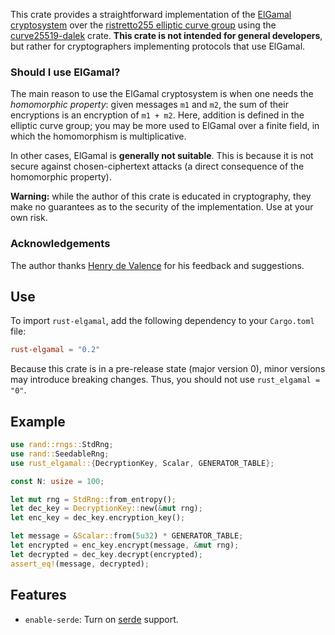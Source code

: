 This crate provides a straightforward implementation of the [ElGamal cryptosystem](https://en.wikipedia.org/wiki/ElGamal_encryption) over the [ristretto255 elliptic curve group](https://ristretto.group/) using the [curve25519-dalek](https://docs.rs/curve25519_dalek/) crate. **This crate is not intended for general developers**, but rather for cryptographers implementing protocols that use ElGamal.

### Should I use ElGamal?
The main reason to use the ElGamal cryptosystem is when one needs the *homomorphic property*: given messages `m1` and `m2`, the sum of their encryptions is an encryption of `m1 + m2`. Here, addition is defined in the elliptic curve group; you may be more used to ElGamal over a finite field, in which the homomorphism is multiplicative.

In other cases, ElGamal is **generally not suitable**. This is because it is not secure against chosen-ciphertext attacks (a direct consequence of the homomorphic property).

**Warning:** while the author of this crate is educated in cryptography, they make no guarantees as to the security of the implementation. Use at your own risk.

### Acknowledgements
The author thanks [Henry de Valence](https://hdevalence.ca/) for his feedback and suggestions.

## Use
To import `rust-elgamal`, add the following dependency to your `Cargo.toml` file:
```toml
rust-elgamal = "0.2"
```
Because this crate is in a pre-release state (major version 0), minor versions may introduce breaking changes. Thus, you should not use `rust_elgamal = "0"`.

## Example
```rust
use rand::rngs::StdRng;
use rand::SeedableRng;
use rust_elgamal::{DecryptionKey, Scalar, GENERATOR_TABLE};

const N: usize = 100;

let mut rng = StdRng::from_entropy();
let dec_key = DecryptionKey::new(&mut rng);
let enc_key = dec_key.encryption_key();

let message = &Scalar::from(5u32) * GENERATOR_TABLE;
let encrypted = enc_key.encrypt(message, &mut rng);
let decrypted = dec_key.decrypt(encrypted);
assert_eq!(message, decrypted);
```

## Features
* `enable-serde`: Turn on [serde](https://docs.rs/serde/) support.